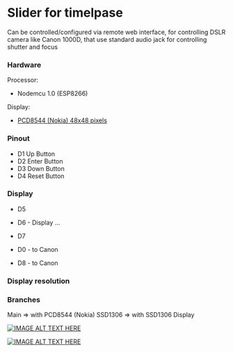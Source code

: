 # Slider for timelpase
Can be controlled/configured via remote web interface,
for controlling DSLR camera like Canon 1000D, that use standard audio jack for controlling shutter and focus

### Hardware
Processor:
- Nodemcu 1.0 (ESP8266)

Display:
- [PCD8544 (Nokia) 48x48 pixels]( https://www.sparkfun.com/datasheets/LCD/Monochrome/Nokia5110.pdf)

### Pinout
* D1 Up Button
* D2 Enter Button
* D3 Down Button
* D4 Reset Button

### Display
* D5
* D6 - Display ...
* D7

* D0 - to Canon
* D8 - to Canon

### Display resolution

### Branches
Main => with PCD8544 (Nokia)
SSD1306 => with SSD1306 Display

[![IMAGE ALT TEXT HERE](images/home.gif)](https://www.instagram.com/p/Bh_77N4AFy6/?taken-by=robbyroboter)

[![IMAGE ALT TEXT HERE](images/ui.gif)](https://www.instagram.com/p/Bhrn00ogEmx/?taken-by=robbyroboter)
